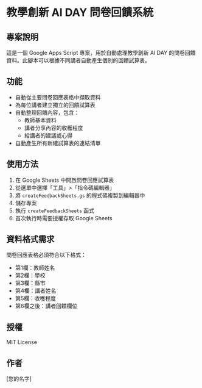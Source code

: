 # 教學創新 AI DAY 問卷回饋系統

## 專案說明
這是一個 Google Apps Script 專案，用於自動處理教學創新 AI DAY 的問卷回饋資料。此腳本可以根據不同講者自動產生個別的回饋試算表。

## 功能
- 自動從主要問卷回應表格中擷取資料
- 為每位講者建立獨立的回饋試算表
- 自動整理回饋內容，包含：
  - 教師基本資料
  - 講者分享內容的收穫程度
  - 給講者的建議或心得
- 自動產生所有新建試算表的連結清單

## 使用方法
1. 在 Google Sheets 中開啟問卷回應試算表
2. 從選單中選擇「工具」>「指令碼編輯器」
3. 將 `createFeedbackSheets.gs` 的程式碼複製到編輯器中
4. 儲存專案
5. 執行 `createFeedbackSheets` 函式
6. 首次執行時需要授權存取 Google Sheets

## 資料格式需求
問卷回應表格必須符合以下格式：
- 第1欄：教師姓名
- 第2欄：學校
- 第3欄：縣市
- 第4欄：講者姓名
- 第5欄：收穫程度
- 第6欄之後：講者回饋欄位

## 授權
MIT License

## 作者
[您的名字] 